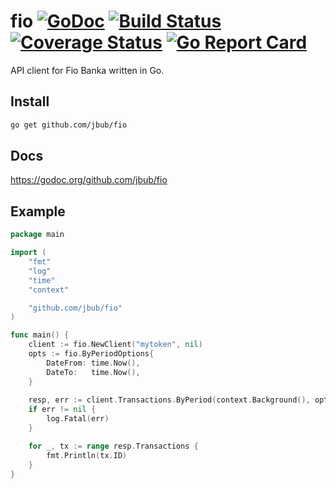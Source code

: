 # fio [![GoDoc](http://img.shields.io/badge/go-documentation-blue.svg?style=flat-square)](http://godoc.org/github.com/jbub/fio) [![Build Status](http://img.shields.io/travis/jbub/fio.svg?style=flat-square)](https://travis-ci.org/jbub/fio) [![Coverage Status](http://img.shields.io/coveralls/jbub/fio.svg?style=flat-square)](https://coveralls.io/r/jbub/fio) [![Go Report Card](https://goreportcard.com/badge/github.com/jbub/fio)](https://goreportcard.com/report/github.com/jbub/fio)

API client for Fio Banka written in Go.

## Install

```bash
go get github.com/jbub/fio
```

## Docs

https://godoc.org/github.com/jbub/fio

## Example

```go
package main

import (
    "fmt"
    "log"
    "time"
    "context"

    "github.com/jbub/fio"
)

func main() {
    client := fio.NewClient("mytoken", nil)
    opts := fio.ByPeriodOptions{
		DateFrom: time.Now(),
		DateTo:   time.Now(),
    }
    
	resp, err := client.Transactions.ByPeriod(context.Background(), opts)
    if err != nil {
        log.Fatal(err)
    }

    for _, tx := range resp.Transactions {
        fmt.Println(tx.ID)
    }
}
```
